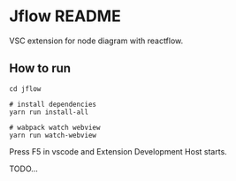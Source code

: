 # Jflow README

VSC extension for node diagram with reactflow.

## How to run
``` shell
cd jflow

# install dependencies
yarn run install-all

# wabpack watch webview
yarn run watch-webview
```
Press F5 in vscode and Extension Development Host starts.

TODO...